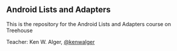 ## Android Lists and Adapters

This is the repository for the Android Lists and Adapters course on Treehouse

Teacher: Ken W. Alger, [@kenwalger](https://www.twitter.com/kenwalger)

